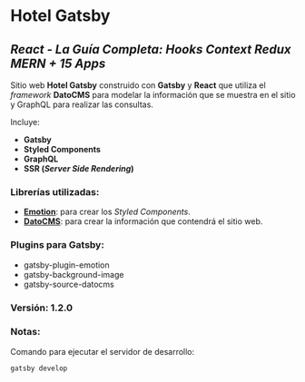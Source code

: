 # Hotel Gatsby

## *React - La Guía Completa: Hooks Context Redux MERN + 15 Apps*

Sitio web **Hotel Gatsby** construido con **Gatsby** y **React** que utiliza el _framework_ **DatoCMS** para modelar la información que se muestra en el sitio y GraphQL para realizar las consultas.

Incluye:
+ **Gatsby**
+ **Styled Components**
+ **GraphQL**
+ **SSR (_Server Side Rendering_)**

### Librerías utilizadas:
- [**Emotion**](https://emotion.sh/docs/introduction): para crear los _Styled Components_.
- [**DatoCMS**](https://www.datocms.com/): para crear la información que contendrá el sitio web.

### Plugins para Gatsby:
+ gatsby-plugin-emotion
+ gatsby-background-image
+ gatsby-source-datocms

### Versión: 1.2.0

### Notas:
Comando para ejecutar el servidor de desarrollo:
```
gatsby develop
```
